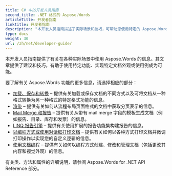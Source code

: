 ```yaml
---
title: C# 中的开发人员指南
second_title: .NET 格式的 Aspose.Words
articleTitle: 开发者指南
linktitle: 开发者指南
description: "本开发人员指南描述了实际场景和技巧，可帮助您使用特定的 Aspose.Words for .NET 功能、实现特定的文档外观或使用例成为可能。"
type: docs
weight: 30
url: /zh/net/developer-guide/
---
```


本开发人员指南提供了有关在各种实际场景中使用 Aspose.Words 的信息。其文章提供了建议和技巧，有助于使用特定功能、实现特定文档外观或使用例成为可能。

要了解有关 Aspose.Words 功能的更多信息，请选择相应的部分：

- [加载、保存和转换](/words/zh/net/loading-saving-and-converting/) – 提供有关加载或保存文档的不同方式以及可将文档从一种格式转换为另一种格式的特定格式功能的信息。
- [渲染](/words/zh/net/rendering/) – 提供有关如何从流程布局页面格式的文档中获取分页表示的信息。
- [Mail Merge 和报告](/words/net/mail-merge-and-reporting/) – 提供有关从带有 mail merge 字段的模板生成文档（例如报告、目录、库存和发票）的信息。
- [LINQ 报告引擎](/words/net/linq-reporting-engine/) – 提供有关使用扩展的报告功能集构建报告的信息。
- [以编程方式或使用对话框打印文档](/words/zh/net/print-a-document-programmatically-or-using-dialogs/) – 提供有关如何以各种方式打印文档并微调打印操作以实现您的自定义逻辑的信息。
- [使用文档编程](/words/zh/net/programming-with-documents/) – 提供有关如何以编程方式创建、修改和管理文档（包括更改其内容和视觉外观）的信息。

有关类、方法和属性的详细说明，请参阅 Aspose.Words for .NET API Reference 部分。
